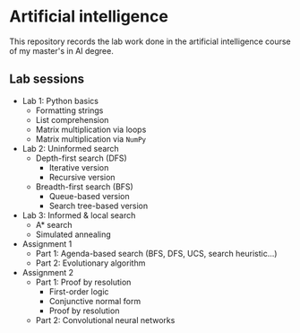# Artificial intelligence
This repository records the lab work done in the artificial intelligence course of my master's in AI degree.

## Lab sessions
- Lab 1: Python basics
  - Formatting strings
  - List comprehension
  - Matrix multiplication via loops
  - Matrix multiplication via `NumPy`
- Lab 2: Uninformed search
  - Depth-first search (DFS)
    - Iterative version
    - Recursive version
  - Breadth-first search (BFS)
    - Queue-based version
    - Search tree-based version
- Lab 3: Informed & local search
  - A* search
  - Simulated annealing
- Assignment 1
  - Part 1: Agenda-based search (BFS, DFS, UCS, search heuristic...)
  - Part 2: Evolutionary algorithm
- Assignment 2
  - Part 1: Proof by resolution
    - First-order logic
    - Conjunctive normal form
    - Proof by resolution
  - Part 2: Convolutional neural networks
